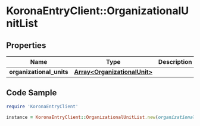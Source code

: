 # KoronaEntryClient::OrganizationalUnitList

## Properties

Name | Type | Description | Notes
------------ | ------------- | ------------- | -------------
**organizational_units** | [**Array&lt;OrganizationalUnit&gt;**](OrganizationalUnit.md) |  | 

## Code Sample

```ruby
require 'KoronaEntryClient'

instance = KoronaEntryClient::OrganizationalUnitList.new(organizational_units: null)
```



